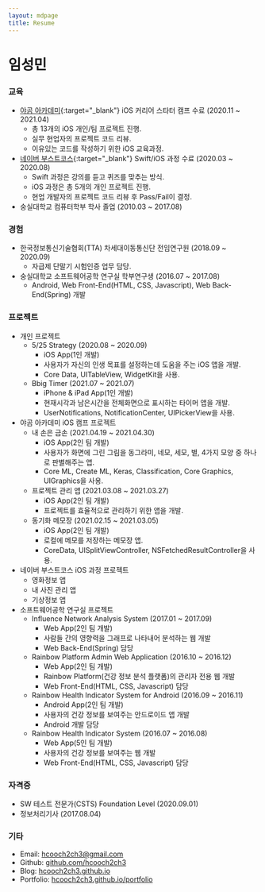 ```yaml
---
layout: mdpage
title: Resume
---
```


# 임성민
### 교육
- [야곰 아카데미](https://www.yagom-academy.kr/){:target="_blank"} iOS 커리어 스타터 캠프 수료 (2020.11 ~ 2021.04)
    - 총 13개의 iOS 개인/팀 프로젝트 진행.
    - 실무 현업자의 프로젝트 코드 리뷰.
    - 이유있는 코드를 작성하기 위한 iOS 교육과정.
- [네이버 부스트코스](https://www.boostcourse.org/mo326){:target="_blank"} Swift/iOS 과정 수료 (2020.03 ~ 2020.08)
    - Swift 과정은 강의를 듣고 퀴즈를 맞추는 방식.
    - iOS 과정은 총 5개의 개인 프로젝트 진행.
    - 현업 개발자의 프로젝트 코드 리뷰 후 Pass/Fail이 결정.
- 숭실대학교 컴퓨터학부 학사 졸업 (2010.03 ~ 2017.08)

### 경험
- 한국정보통신기술협회(TTA) 차세대이동통신단 전임연구원 (2018.09 ~ 2020.09)
    - 자급제 단말기 시험인증 업무 담당.
- 숭실대학교 소프트웨어공학 연구실 학부연구생 (2016.07 ~ 2017.08)
    - Android, Web Front-End(HTML, CSS, Javascript), Web Back-End(Spring) 개발

### 프로젝트
- 개인 프로젝트
    - 5/25 Strategy (2020.08 ~ 2020.09)
        - iOS App(1인 개발)
        - 사용자가 자신의 인생 목표를 설정하는데 도움을 주는 iOS 앱을 개발.
        - Core Data, UITableView, WidgetKit을 사용.
    - Bbig Timer (2021.07 ~ 2021.07)
        - iPhone & iPad App(1인 개발)
        - 현재시각과 남은시간을 전체화면으로 표시하는 타이머 앱을 개발.
        - UserNotifications, NotificationCenter, UIPickerView을 사용.
- 야곰 아카데미 iOS 캠프 프로젝트
    - 내 손은 금손 (2021.04.19 ~ 2021.04.30)
        - iOS App(2인 팀 개발)
        - 사용자가 화면에 그린 그림을 동그라미, 네모, 세모, 별, 4가지 모양 중 하나로 판별해주는 앱.
        - Core ML, Create ML, Keras, Classification, Core Graphics, UIGraphics을 사용.
    - 프로젝트 관리 앱 (2021.03.08 ~ 2021.03.27)  
        - iOS App(2인 팀 개발)
        - 프로젝트를 효율적으로 관리하기 위한 앱을 개발.
    - 동기화 메모장 (2021.02.15 ~ 2021.03.05)
        - iOS App(2인 팀 개발)
        - 로컬에 메모를 저장하는 메모장 앱.
        - CoreData, UISplitViewController, NSFetchedResultController을 사용.
- 네이버 부스트코스 iOS 과정 프로젝트
    - 영화정보 앱
    - 내 사진 관리 앱
    - 기상정보 앱
- 소프트웨어공학 연구실 프로젝트
    - Influence Network Analysis System (2017.01 ~ 2017.09)
        - Web App(2인 팀 개발)
        - 사람들 간의 영향력을 그래프로 나타내어 분석하는 웹 개발
        - Web Back-End(Spring) 담당
    - Rainbow Platform Admin Web Application (2016.10 ~ 2016.12)
        - Web App(2인 팀 개발)
        - Rainbow Platform(건강 정보 분석 플랫폼)의 관리자 전용 웹 개발
        - Web Front-End(HTML, CSS, Javascript) 담당
    - Rainbow Health Indicator System for Android (2016.09 ~ 2016.11)
        - Android App(2인 팀 개발)
        - 사용자의 건강 정보를 보여주는 안드로이드 앱 개발
        - Android 개발 담당
    - Rainbow Health Indicator System (2016.07 ~ 2016.08)
        - Web App(5인 팀 개발)
        - 사용자의 건강 정보를 보여주는 웹 개발
        - Web Front-End(HTML, CSS, Javascript) 담당

### 자격증
- SW 테스트 전문가(CSTS) Foundation Level (2020.09.01)
- 정보처리기사 (2017.08.04)

### 기타
- Email: hcooch2ch3@gmail.com
- Github: [github.com/hcooch2ch3](https://github.com/hcooch2ch3)    
- Blog: [hcooch2ch3.github.io](https://hcooch2ch3.github.io)  
- Portfolio: [hcooch2ch3.github.io/portfolio](https://hcooch2ch3.github.io/portfolio) 
